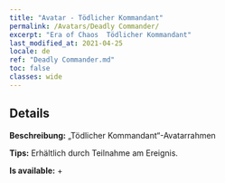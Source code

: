 ```yaml
---
title: "Avatar - Tödlicher Kommandant"
permalink: /Avatars/Deadly Commander/
excerpt: "Era of Chaos  Tödlicher Kommandant"
last_modified_at: 2021-04-25
locale: de
ref: "Deadly Commander.md"
toc: false
classes: wide
---
```

## Details

 **Beschreibung:** „Tödlicher Kommandant“-Avatarrahmen 

 **Tips:** Erhältlich durch Teilnahme am Ereignis. 

 **Is available:**  + 

